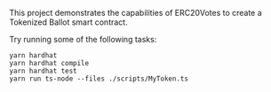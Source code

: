 This project demonstrates the capabilities of ERC20Votes to create a Tokenized Ballot smart contract.

Try running some of the following tasks:

```shell
yarn hardhat 
yarn hardhat compile
yarn hardhat test
yarn run ts-node --files ./scripts/MyToken.ts
```
